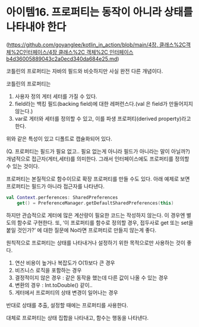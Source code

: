 # 아이템16. 프로퍼티는 동작이 아니라 상태를 나타내야 한다

([https://github.com/goyanglee/kotlin_in_action/blob/main/4장. 클래스%2C객체%2C인터페이스/4장 클래스%2C 객체%2C 인터페이스 b4d36005889043c2a0ecd340da684e25.md](https://github.com/goyanglee/kotlin_in_action/blob/main/4%EC%9E%A5.%20%ED%81%B4%EB%9E%98%EC%8A%A4%2C%EA%B0%9D%EC%B2%B4%2C%EC%9D%B8%ED%84%B0%ED%8E%98%EC%9D%B4%EC%8A%A4/4%EC%9E%A5%20%ED%81%B4%EB%9E%98%EC%8A%A4%2C%20%EA%B0%9D%EC%B2%B4%2C%20%EC%9D%B8%ED%84%B0%ED%8E%98%EC%9D%B4%EC%8A%A4%20b4d36005889043c2a0ecd340da684e25.md)) 

코틀린의 프로퍼티는 자바의 필드와 비슷하지만 사실 완전 다른 개념이다.

코틀린의 프로퍼티는 

1. 사용자 정의 게터 세터를 가질 수 있다.
2. field라는 백킹 필드(backing field)에 대한 레퍼런스다.(val 은 field가 만들어지지 않는다.)
3. var로 게터와 세터를 정의할 수 있고, 이를 파생 프로퍼티(derived property)라고 한다.

위와 같은 특성이 있고 디폴트로 캡슐화되어 있다. 

(Q. 프로퍼티는 필드가 필요 없고.. 필요 없는게 아니라 필드가 아니라는 말이 아닐까?) 개념적으로 접근자(게터,세터)를 의미한다. 그래서 인터페이스에도 프로퍼티를 정의할 수 있는 것이다.

프로퍼티는 본질적으로 함수이므로 확장 프로퍼티를 만들 수도 있다.  아래 예제로 보면 프로퍼티는 필드가 아니라 접근자를 나타낸다.

```kotlin
val Context.perferences: SharedPreferences
	get() = PreferenceManager.getDefaultSharedPreferences(this)
```

하지만 관습적으로 게터에 많은 계산량이 필요한 코드는 작성하지 않는다. 이 경우엔 별도의 함수로 구현한다. 또, ‘이 프로퍼티를 함수로 정의할 경우, 접두사로 get 또는 set을 붙일 것인가?’ 에 대한 질문에 No라면 프로퍼티로 만들지 않는게 좋다.

원칙적으로 프로퍼티는 상태를 나타내거나 설정하기 위한 목적으로만 사용하는 것이 좋다.

1. 연산 비용이 높거나 복잡도가 O(1)보다 큰 경우
2. 비즈니스 로직을 포함하는 경우
3. 결정적이지 않은 경우 : 같은 동작을 했는데 다른 값이 나올 수 있는 경우 
4. 변환의 경우 : Int.toDouble() 같이..
5. 게터에서 프로퍼티의 상태 변경이 일어나는 경우

반대로 상태를 추출, 설정할 때에는 프로퍼티를 사용한다.

대체로 프로퍼티는 상태 집합을 나타내고, 함수는 행동을 나타낸다.
